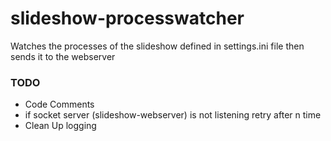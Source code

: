 # slideshow-processwatcher

Watches the processes of the slideshow defined in settings.ini file then sends it to the webserver

### TODO
* Code Comments
* if socket server (slideshow-webserver) is not listening retry after n time
* Clean Up logging
